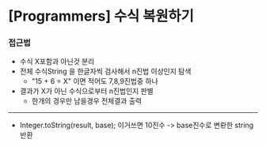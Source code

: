 # [Programmers] 수식 복원하기

### 접근법

- 수식 X포함과 아닌것 분리 
- 전체 수식String 을 한글자씩 검사해서 n진법 이상인지 탐색
  - "15 + 6 = X" 이면 적어도 7,8,9진법중 하나
- 결과가 X가 아닌 수식으로부터 n진법인지 판별
  - 한개의 경우만 남을경우 전체결과 출력
  
---
- Integer.toString(result, base); 이거쓰면 10진수 -> base진수로 변롼한 string 반환